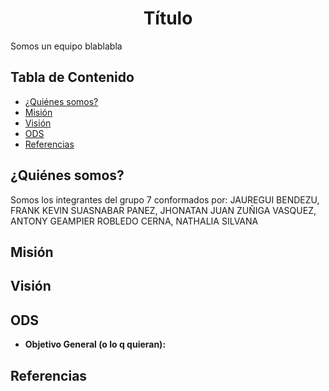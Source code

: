<h1 align="center">Título</h1>

Somos un equipo blablabla


## Tabla de Contenido
- [¿Quiénes somos?](#quiénes-somos)
- [Misión](#misión)
- [Visión](#visión)
- [ODS](#ods)
- [Referencias](#referencias)

## ¿Quiénes somos?
Somos los integrantes del grupo 7 conformados por:
JAUREGUI BENDEZU, FRANK KEVIN
SUASNABAR PANEZ, JHONATAN JUAN
ZUÑIGA VASQUEZ, ANTONY GEAMPIER
ROBLEDO CERNA, NATHALIA SILVANA
## Misión

## Visión

## ODS


- **Objetivo General (o lo q quieran):**


## Referencias



